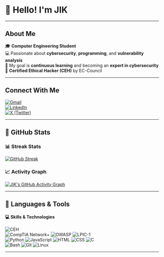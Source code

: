 # 👋 Hello! I'm JIK  

---

## About Me  
🎓 **Computer Engineering Student**  
💻 Passionate about **cybersecurity**, **programming**, and **vulnerability analysis**  
🎯 My goal is **continuous learning** and becoming an **expert in cybersecurity**  
📜 **Certified Ethical Hacker (CEH)** by EC-Council  

---

## Connect With Me  

[![Gmail](https://img.shields.io/badge/-Gmail-D14836?style=for-the-badge&logo=gmail&logoColor=white)](mailto:sudojik@gmail.com)  
[![LinkedIn](https://img.shields.io/badge/-LinkedIn-0077B5?style=for-the-badge&logo=linkedin&logoColor=white)](https://www.linkedin.com/in/jik-4876b2341/)  
[![X (Twitter)](https://img.shields.io/badge/-X-1DA1F2?style=for-the-badge&logo=twitter&logoColor=white)](https://x.com/cyber_jik?t=3JWCLHPaLMQbSSERkkXmHQ&s=09/)  

---

## 🚀 GitHub Stats  

### 📊 Streak Stats
[![GitHub Streak](https://streak-stats.demolab.com?user=jiksec&theme=radical&hide_border=true)](https://git.io/streak-stats)

### 📈 Activity Graph
[![JIK's GitHub Activity Graph](https://activity-graph.herokuapp.com/graph?username=jiksec&theme=react-dark&hide_border=true)](https://github.com/jiksec)

---

## 🚀 Languages & Tools  

#### 💻 **Skills & Technologies**  

![CEH](https://img.shields.io/badge/-CEH-EA1B29?style=for-the-badge&logo=ceh&logoColor=white)  
![CompTIA Network+](https://img.shields.io/badge/-Network%2B-003B5C?style=for-the-badge&logo=comptia&logoColor=white) ![OWASP](https://img.shields.io/badge/-OWASP-000000?style=for-the-badge&logo=owasp&logoColor=white) ![LPIC-1](https://img.shields.io/badge/-LPIC--1-F8C419?style=for-the-badge&logo=linux&logoColor=black)  
![Python](https://img.shields.io/badge/-Python-3776AB?style=for-the-badge&logo=python&logoColor=white) ![JavaScript](https://img.shields.io/badge/-JavaScript-F7DF1E?style=for-the-badge&logo=javascript&logoColor=black) ![HTML](https://img.shields.io/badge/-HTML-E34F26?style=for-the-badge&logo=html5&logoColor=white) ![CSS](https://img.shields.io/badge/-CSS-1572B6?style=for-the-badge&logo=css3&logoColor=white) ![C](https://img.shields.io/badge/-C-A8B9CC?style=for-the-badge&logo=c&logoColor=white)  
![Bash](https://img.shields.io/badge/-Bash-4EAA25?style=for-the-badge&logo=gnu-bash&logoColor=white) ![Git](https://img.shields.io/badge/-Git-F05032?style=for-the-badge&logo=git&logoColor=white) ![Linux](https://img.shields.io/badge/-Linux-FCC624?style=for-the-badge&logo=linux&logoColor=black)  

---
